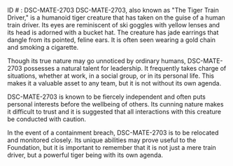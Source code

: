 ID # : DSC-MATE-2703
DSC-MATE-2703, also known as "The Tiger Train Driver," is a humanoid tiger creature that has taken on the guise of a human train driver. Its eyes are reminiscent of ski goggles with yellow lenses and its head is adorned with a bucket hat. The creature has jade earrings that dangle from its pointed, feline ears. It is often seen wearing a gold chain and smoking a cigarette.

Though its true nature may go unnoticed by ordinary humans, DSC-MATE-2703 possesses a natural talent for leadership. It frequently takes charge of situations, whether at work, in a social group, or in its personal life. This makes it a valuable asset to any team, but it is not without its own agenda.

DSC-MATE-2703 is known to be fiercely independent and often puts personal interests before the wellbeing of others. Its cunning nature makes it difficult to trust and it is suggested that all interactions with this creature be conducted with caution.

In the event of a containment breach, DSC-MATE-2703 is to be relocated and monitored closely. Its unique abilities may prove useful to the Foundation, but it is important to remember that it is not just a mere train driver, but a powerful tiger being with its own agenda.